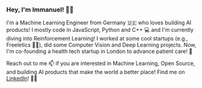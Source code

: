 ### Hey, I'm Immanuel! 👋🏽‍

I'm a Machine Learning Engineer from Germany 🇩🇪 who loves building AI products! I mostly code in JavaScript, Python and C++ 💻 and I'm currently diving into Reinforcement Learning! I worked at some cool startups (e.g., Freeletics 🏃🏽‍), did some Computer Vision and Deep Learning projects. Now, I'm co-founding a health tech startup in London to advance patient care! 🌱

Reach out to me 📫 if you are interested in Machine Learning, Open Source, and building AI products that make the world a better place! 
Find me on [LinkedIn](https://www.linkedin.com/in/immanuelschwall/)! 🤙🏽‍
